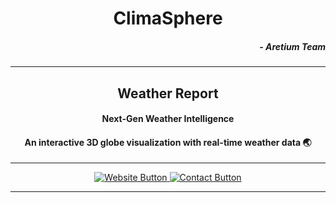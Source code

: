 <div align="center">

# ClimaSphere

</div>

<h5 align="right">- Aretium Team</span></h5>

---

<div align="center">

## Weather Report
</div>
<div align="center">
    <h4>Next-Gen Weather Intelligence</h4>
    <h4>An interactive 3D globe visualization with real-time weather data &#127759</h4>
</div>

---

<div align="center">
  <a href="https://climasphere.aretium.xyz">
    <img src="https://img.shields.io/badge/Visit%20Website-0099ff?style=for-the-badge" alt="Website Button" />
  </a>
  <a href="mailto:deadpoolroy2006@gmail.com">
    <img src="https://img.shields.io/badge/Contact%20Me-EA4335?style=for-the-badge" alt="Contact Button" />
  </a>
</div>

---



